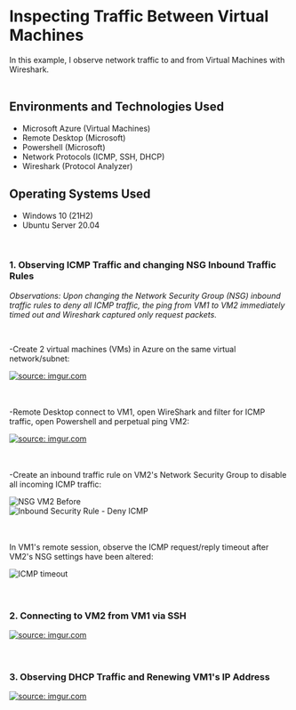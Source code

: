<p align="center"> 

<h1> Inspecting Traffic Between Virtual Machines</h1>
In this example, I observe network traffic to and from Virtual Machines with Wireshark. <br />
<br>

<h2>Environments and Technologies Used</h2>

- Microsoft Azure (Virtual Machines)
- Remote Desktop (Microsoft)
- Powershell (Microsoft)
- Network Protocols (ICMP, SSH, DHCP)
- Wireshark (Protocol Analyzer)

<h2>Operating Systems Used </h2>

- Windows 10 (21H2)
- Ubuntu Server 20.04
<br>

<h3>1. Observing ICMP Traffic and changing NSG Inbound Traffic Rules</h3>
<p><i>Observations: Upon changing the Network Security Group (NSG) inbound traffic rules to deny all ICMP traffic, the ping from VM1 to VM2 immediately timed out and Wireshark captured only request packets.</p></i>
<br>
<p>-Create 2 virtual machines (VMs) in Azure on the same virtual network/subnet:</p>
<a href="https://imgur.com/Kcfo6yk"><img src="https://i.imgur.com/Kcfo6yk.png" title="source: imgur.com" /></a> 
<br>
<br>
<br>
<p>-Remote Desktop connect to VM1, open WireShark and filter for ICMP traffic, open Powershell and perpetual ping VM2:</p> 
<a href="https://imgur.com/mCwoi9z"><img src="https://i.imgur.com/mCwoi9z.png" title="source: imgur.com" /></a>
<br>
<br>
<br>
<p>-Create an inbound traffic rule on VM2's Network Security Group to disable all incoming ICMP traffic:</p>

![NSG VM2 Before](https://github.com/emily-hardy/azure-network-protocols/assets/150190489/360d7d68-b375-45f5-9a68-a2fbda03fca5)
<br>
![Inbound Security Rule - Deny ICMP](https://github.com/emily-hardy/azure-network-protocols/assets/150190489/273f1f13-74d3-4b9c-9fb7-4da47ea2c9c9)
<br>
<br>
<br>
<p>In VM1's remote session, observe the ICMP request/reply timeout after VM2's NSG settings have been altered:</p>

![ICMP timeout](https://github.com/emily-hardy/azure-network-protocols/assets/150190489/e525ec61-5e81-479e-b28d-e2276e8b517d)
<br>
<br>
<br>
<h3>2. Connecting to VM2 from VM1 via SSH</h3>
<a href="https://imgur.com/N4Eu5ju"><img src="https://i.imgur.com/N4Eu5ju.png" title="source: imgur.com" /></a>
<br>
<br>
<br>
<h3>3. Observing DHCP Traffic and Renewing VM1's IP Address  </h3>
<a href="https://imgur.com/Pm67Uqx"><img src="https://i.imgur.com/Pm67Uqx.png" title="source: imgur.com" /></a>
